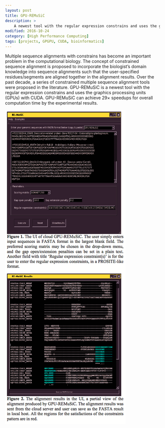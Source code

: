 ```yaml
---
layout: post
title: GPU-REMuSiC
description: >
    A newest tool with the regular expression constrains and uses the graphics processing units (GPUs) with CUDA
modified: 2016-10-24
category: [High Performance Computing]
tags: [projects, GPGPU, CUDA, bioinformatics]
---
```


Multiple sequence alignments with constrains has become an important problem in the computational biology. The concept of constrained sequence alignment is proposed to incorporate the biologist’s domain knowledge into sequence alignments such that the user-specified residues/segments are aligned together in the alignment results. Over the past decade, a series of constrained multiple sequence alignment tools were proposed in the literature. GPU-REMuSiC is a newest tool with the regular expression constrains and uses the graphics processing units (GPUs) with CUDA. GPU-REMuSiC can achieve 29× speedups for overall computation time by the experimental results.



![](../documents/pic/GPU-REMuSiC1.jpg)
		
		